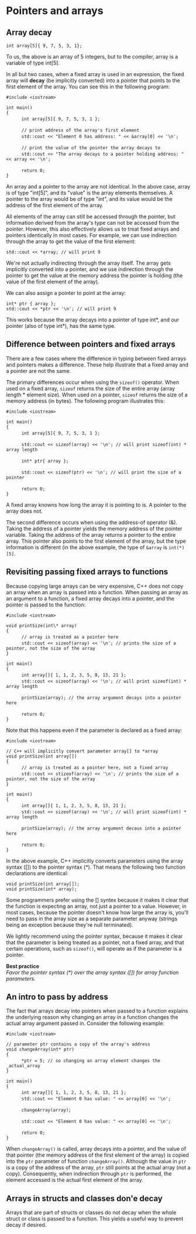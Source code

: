 # Pointers and arrays

## Array decay

` int array[5]{ 9, 7, 5, 3, 1}; `  

To us, the above is an array of 5 integers, but to the compiler, array is a variable of type int[5].

In all but two cases, when a fixed array is used in an expression, the fixed array will **decay** (be implicitly converted) into a pointer that points to the first element of the array. You can see this in the following program: 

` #include <iostream> `  

` int main() `  
` { `  
&emsp;&emsp;&emsp;` int array[5]{ 9, 7, 5, 3, 1 }; `  

&emsp;&emsp;&emsp;` // print address of the array's first element `  
&emsp;&emsp;&emsp;` std::cout << "Element 0 has address: " << &array[0] << '\n'; `  

&emsp;&emsp;&emsp;` // print the value of the pointer the array decays to `  
&emsp;&emsp;&emsp;` std::cout << "The array decays to a pointer holding address: " << array << '\n'; `  

&emsp;&emsp;&emsp;` return 0; `  
` } `  

An array and a pointer to the array are not identical. In the above case, array is of type "int[5]", and its "value" is the array elements themselves. A pointer to the array would be of type "int", and its value would be the address of the first element of the array.

All elements of the array can still be accessed through the pointer, but information derived from the array's type can not be accessed from the pointer. However, this also effectively allows us to treat fixed arrays and pointers identically in most cases. For example, we can use indirection through the array to get the value of the first element:  

` std::cout << *array; // will print 9 `  

We're not actually indirecting through the array itself. The array gets implicitly converted into a pointer, and we use indirection through the pointer to get the value at the memory address the pointer is holding (the value of the first element of the array).

We can also assign a pointer to point at the array:

` int* ptr { array }; `  
` std::cout << *ptr << '\n'; // will print 9 `  

This works because the array decays into a pointer of type int\*, and our pointer (also of type int\*), has the same type.

## Difference between pointers and fixed arrays

There are a few cases where the difference in typing between fixed arrays and pointers makes a difference. These help illustrate that a fixed array and a pointer are not the same.

The primary differences occur when using the `sizeof()` operator. When used on a fixed array, `sizeof` returns the size of the entire array (array length * element size). When used on a pointer, `sizeof` returns the size of a memory address (in bytes). The following program illustrates this:

` #include <iostream> `  

` int main() `  
` { `  
&emsp;&emsp;&emsp;` int array[5]{ 9, 7, 5, 3, 1 }; `  

&emsp;&emsp;&emsp;` std::cout << sizeof(array) << '\n'; // will print sizeof(int) * array length `  

&emsp;&emsp;&emsp;` int* ptr{ array }; `  

&emsp;&emsp;&emsp;` std::cout << sizeof(ptr) << '\n'; // will print the size of a pointer `  

&emsp;&emsp;&emsp;` return 0; `  
` } `  

A fixed array knowns how long the array it is pointing to is. A pointer to the array does not.

The second difference occurs when using the address-of operator (&). Taking the address of a pointer yields the memory address of the pointer variable. Taking the address of the array returns a pointer to the entire array. This pointer also points to the first element of the array, but the type information is different (in the above example, the type of `&array` is `int(*)[5]`. 

## Revisiting passing fixed arrays to functions

Because copying large arrays can be very expensive, C++ does not copy an array when an array is passed into a function. When passing an array as an argument to a function, a fixed array decays into a pointer, and the pointer is passed to the function:  

` #include <iostream> `  

` void printSize(int\* array) `  
` { `  
&emsp;&emsp;&emsp;` // array is treated as a pointer here `  
&emsp;&emsp;&emsp;` std::cout << sizeof(array) << '\n'; // prints the size of a pointer, not the size of the array `  
` } `  

` int main() `  
` { `  
&emsp;&emsp;&emsp;` int array[]{ 1, 1, 2, 3, 5, 8, 13, 21 }; `  
&emsp;&emsp;&emsp;` std::cout << sizeof(array) << '\n'; // will print sizeof(int) * array length `  

&emsp;&emsp;&emsp;` printSize(array); // the array argument decays into a pointer here `  

&emsp;&emsp;&emsp;` return 0; `  
` } `  

Note that this happens even if the parameter is declared as a fixed array: 

` #include <iostream> `  

` // C++ will implicitly convert parameter array[] to *array `  
` void printSize(int array[]) `  
` { `  
&emsp;&emsp;&emsp;` // array is treated as a pointer here, not a fixed array `  
&emsp;&emsp;&emsp;` std::cout << stizeof(array) << '\n'; // prints the size of a pointer, not the size of the array `  
` } `  

` int main() `  
` { `  
&emsp;&emsp;&emsp;` int array[]{ 1, 1, 2, 3, 5, 8, 13, 21 }; `  
&emsp;&emsp;&emsp;` std::cout << sizeof(array) << '\n'; // will print sizeof(int) * array length `  

&emsp;&emsp;&emsp;` printSize(array); // the array argument decaus into a pointer here `  

&emsp;&emsp;&emsp;` return 0; `  
` } `  

In the above example, C++ implicitly converts parameters using the array syntax ([]) to the pointer syntax (\*). That means the following two function declarations are identical:

` void printSize(int array[]); `  
` void printSize(int* array); `  

Some programmers prefer using the [] syntex because it makes it clear that the function is expecting an array, not just a pointer to a value. However, in most cases, because the pointer doesn't know how large the array is, you'll need to pass in the array size as a separate parameter  anyway (strings being an exception because they're null terminated).

We lightly recommend using the pointer syntax, because it makes it clear that the parameter is being treated as a pointer, not a fixed array, and that certain operations, such as `sizeof()`, will operate as if the parameter is a pointer. 

**Best practice**<br/>
_Favor the pointer syntax (*) over the array syntax ([]) for array function parameters._

## An intro to pass by address

The fact that arrays decay into pointers when passed to a function explains the underlying reason why changing an array in a function changes the actual array argument passed in. Consider the following example:

` #include <iostream> `  

` // parameter ptr contains a copy of the array's address `  
` void changeArray(int* ptr) `  
` { `  
&emsp;&emsp;&emsp;` *ptr = 5; // so changing an array element changes the _actual_array `  
` } `  

` int main() `  
` { `  
&emsp;&emsp;&emsp;` int array[]{ 1, 1, 2, 3, 5, 8, 13, 21 }; `  
&emsp;&emsp;&emsp;` std::cout << "Element 0 has value: " << array[0] << '\n'; `  

&emsp;&emsp;&emsp;` changeArray(array); `  

&emsp;&emsp;&emsp;` std::cout << "Element 0 has value: " << array[0] << '\n'; `  

&emsp;&emsp;&emsp;` return 0; `  
` } `  

When `changeArray()` is called, array decays into a pointer, and the value of that pointer (the memory address of the first element of the array) is copied into the `ptr` parameter of function `changeArray()`. Although the value in `ptr` is a copy of the address of the array, `ptr` still points at the actual array (not a copy). Consequently, when indirection through `ptr` is performed, the element accessed is the actual first element of the array.

## Arrays in structs and classes don'e decay

Arrays that are part of structs or classes do not decay when the whole struct or class is passed to a function. This yields a useful way to prevent decay if desired. 


